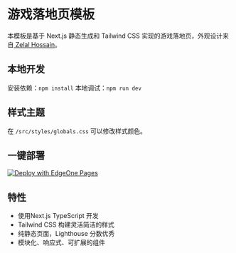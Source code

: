 # 游戏落地页模板
本模板是基于 Next.js 静态生成和 Tailwind CSS 实现的游戏落地页，外观设计来自[
Zelal Hossain](https://www.figma.com/community/file/1217036317745794461)。

## 本地开发
安装依赖：`npm install`
本地调试：`npm run dev`

## 样式主题
在 `/src/styles/globals.css` 可以修改样式颜色。

## 一键部署
[![Deploy with EdgeOne Pages](https://cdnstatic.tencentcs.com/edgeone/pages/deploy.svg)](https://console.cloud.tencent.com/edgeone/pages/new?from=github&template=game-landing-page)

## 特性
- 使用Next.js TypeScript 开发
- Tailwind CSS 构建灵活简洁的样式
- 纯静态页面，Lighthouse 分数优秀
- 模块化、响应式、可扩展的组件


